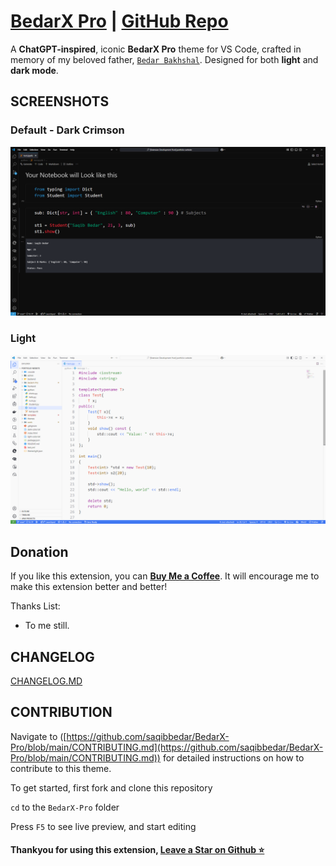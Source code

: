 # [BedarX Pro](https://github.com/saqibbedar/BedarX-Pro) | [GitHub Repo](https://github.com/saqibbedar/BedarX-Pro) 

A **ChatGPT-inspired**, iconic **BedarX Pro** theme for VS Code, crafted in memory of my beloved father, [`Bedar Bakhshal`](./Public/aboutExtension.md). Designed for both **light** and **dark mode**.

<!-- [![Preview in vscode.dev](https://img.shields.io/badge/preview%20in-vscode.dev-blue)](https://vscode.dev/theme/my_url) 
[![Version](https://vsmarketplacebadges.dev/version/my_url)](https://marketplace.visualstudio.com/items?itemName=my_url) 
[![Installs](https://vsmarketplacebadges.dev/installs/my_url)](https://marketplace.visualstudio.com/items?my_url) -->

## SCREENSHOTS

### Default - Dark Crimson

![ScreenShot](./Public/dark-crimson-theme.png)

### Light

![ScreenShot](./Public/light-theme.png)

## Donation

If you like this extension, you can **[Buy Me a Coffee](https://buymeacoffee.com/saqibbedar)**. It will encourage me to make this extension better and better!

Thanks List:
- To me still.

## CHANGELOG

[CHANGELOG.MD](./CHANGELOG.md)

## CONTRIBUTION

Navigate to ([https://github.com/saqibbedar/BedarX-Pro/blob/main/CONTRIBUTING.md](https://github.com/saqibbedar/BedarX-Pro/blob/main/CONTRIBUTING.md)) for detailed instructions on how to contribute to this theme.

To get started, first fork and clone this repository

`cd` to the `BedarX-Pro` folder

Press `F5` to see live preview, and start editing

#### Thankyou for using this extension, [Leave a Star on Github ⭐](https://github.com/saqibbedar/BedarX-Pro)

<!-- ### Contributors

This project exists thanks to all the people who contribute.
[![Contributors](img_url)](img_url) -->

<!-- ### Sponsors

Support this project by becoming a sponsor.  -->
